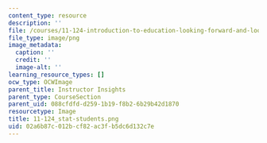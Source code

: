 ```yaml
---
content_type: resource
description: ''
file: /courses/11-124-introduction-to-education-looking-forward-and-looking-back-on-education-fall-2011/02a6b87c012bcf82ac3fb5dc6d132c7e_11-124_stat-students.png
file_type: image/png
image_metadata:
  caption: ''
  credit: ''
  image-alt: ''
learning_resource_types: []
ocw_type: OCWImage
parent_title: Instructor Insights
parent_type: CourseSection
parent_uid: 088cfdfd-d259-1b19-f8b2-6b29b42d1870
resourcetype: Image
title: 11-124_stat-students.png
uid: 02a6b87c-012b-cf82-ac3f-b5dc6d132c7e
---
```

